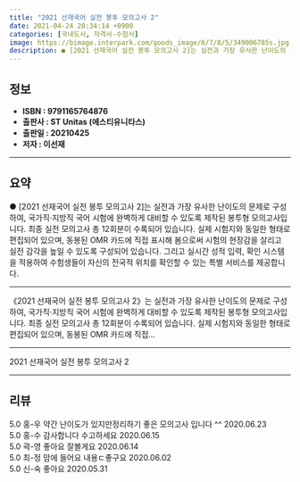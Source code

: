 ```yaml
---
title: "2021 선재국어 실전 봉투 모의고사 2"
date: 2021-04-24 20:34:14 +0900
categories: [국내도서, 자격서-수험서]
image: https://bimage.interpark.com/goods_image/6/7/8/5/349006785s.jpg
description: ● [2021 선재국어 실전 봉투 모의고사 2]는 실전과 가장 유사한 난이도의 문제로 구성하여, 국가직·지방직 국어 시험에 완벽하게 대비할 수 있도록 제작된 봉투형 모의고사입니다. 최종 실전 모의고사 총 12회분이 수록되어 있습니다. 실제 시험지와 동일한 형태로 편집되어 있으며, 동봉
---
```


## **정보**

- **ISBN : 9791165764876**
- **출판사 : ST Unitas (에스티유니타스)**
- **출판일 : 20210425**
- **저자 : 이선재**

------



## **요약**

●  [2021 선재국어 실전 봉투 모의고사 2]는 실전과 가장 유사한 난이도의 문제로 구성하여, 국가직·지방직 국어 시험에 완벽하게 대비할 수 있도록 제작된 봉투형 모의고사입니다. 최종 실전 모의고사 총 12회분이 수록되어 있습니다. 실제 시험지와 동일한 형태로 편집되어 있으며, 동봉된 OMR 카드에 직접 표시해 봄으로써 시험의 현장감을 살리고 실전 감각을 높일 수 있도록 구성되어 있습니다. 그리고 실시간 성적 입력, 확인 시스템을 적용하여 수험생들이 자신의 전국적 위치를 확인할 수 있는 특별 서비스를 제공합니다.

------

《2021 선재국어 실전 봉투 모의고사 2》는 실전과 가장 유사한 난이도의 문제로 구성하여, 국가직·지방직 국어 시험에 완벽하게 대비할 수 있도록 제작된 봉투형 모의고사입니다. 최종 실전 모의고사 총 12회분이 수록되어 있습니다. 실제 시험지와 동일한 형태로 편집되어 있으며, 동봉된 OMR 카드에 직접... 

------


2021 선재국어 실전 봉투 모의고사 2 

------


## **리뷰** 

5.0 홍-우 약간 난이도가 있지만정리하기 좋은 모의고사 입니다 ^^ 2020.06.23 <br/>5.0 홍-수 감사합니다 수고하세요  2020.06.15 <br/>5.0 곽-영 좋아요 잘볼게요 2020.06.14 <br/>5.0 최-정 맘에 들어요 내용ㄷ좋구요 2020.06.02 <br/>5.0 신-숙 좋아요 2020.05.31 <br/>